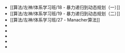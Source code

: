 - [[算法/左神/体系学习班/18 - 暴力递归到动态规划（一）]]
- [[算法/左神/体系学习班/19 - 暴力递归到动态规划（二）]]
- [[算法/左神/体系学习班/27 - Manacher算法]]
-
-
-
-
-
